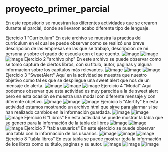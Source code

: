 # proyecto_primer_parcial
En este repositorio se muestran las diferentes actividades que se crearon durante el parcial, donde se llevaron acabo diferente tipo de lenguaje.

Ejercicio 1 "Curriculum"
En este archivo se muestra la practica del curriculum en el cual se puede observar como se realizó una breve descripción de las empresas en las que se trabajó, descripción de mi persona y sobre el grado de escuela con el que cuento.
![image](https://github.com/Soledin/proyecto_primer_parcial/assets/125914721/0c2ff43a-b5fa-42f3-b60e-00ab1681a73d)
![image](https://github.com/Soledin/proyecto_primer_parcial/assets/125914721/39a3aea2-5040-419c-a370-6af983867a88)
![image](https://github.com/Soledin/proyecto_primer_parcial/assets/125914721/082ae1f1-46fc-45b5-9f0f-a173169a9d62)
Ejercicio 2 "archivo php"
En este archivo se puede observar como se tomó captura de ciertos libros, con su titulo, autor, paginas y alguna informacion sobre los capitulos más relevantes.
![image](https://github.com/Soledin/proyecto_primer_parcial/assets/125914721/1a17e4f2-c24d-48c0-a543-0bd378932815)
![image](https://github.com/Soledin/proyecto_primer_parcial/assets/125914721/eec4df8e-2208-44da-8082-93e95aed1d16)
![image](https://github.com/Soledin/proyecto_primer_parcial/assets/125914721/57f61e4f-a5e0-4ccf-8faa-76daaf1cdb73)
Ejercicio 3 "SweetAlert"
Aquí en la actividad se muestra que nuestro objetivo como tal es que se despliegue una sweet alert que nos de un mensaje de alerta.
![image](https://github.com/Soledin/proyecto_primer_parcial/assets/125914721/15404fdf-2415-41df-8e26-917f65ccf649)
![image](https://github.com/Soledin/proyecto_primer_parcial/assets/125914721/7b6033df-ffd8-47b3-b113-eeec57892b3b)
![image](https://github.com/Soledin/proyecto_primer_parcial/assets/125914721/8766aa77-f668-4343-99bf-a8b2fe003774)
Ejercicio 4 "Modal"
Aqui podemos observar que esta actividad es muy parecida a la de sweet alert pero en esta ocasión se muestra una modal con diferente mensaje y con diferente objetivo.
![image](https://github.com/Soledin/proyecto_primer_parcial/assets/125914721/4d632a3a-bcd5-4687-bb26-4bbc5f9b0a96)
![image](https://github.com/Soledin/proyecto_primer_parcial/assets/125914721/b037b33b-d649-41f6-ad64-44b480200367)
![image](https://github.com/Soledin/proyecto_primer_parcial/assets/125914721/31cd1f56-ff47-4a6d-ae99-13e478df30d3)
Ejercicio 5 "Alertify"
En esta actividad estamos mostrando un archivo html que sirve para alarmar si se han realizado cambios en la información guardada.
![image](https://github.com/Soledin/proyecto_primer_parcial/assets/125914721/a2643cda-c458-40b0-9edf-ec39e25b2d4a)
![image](https://github.com/Soledin/proyecto_primer_parcial/assets/125914721/282d1dc3-3bcf-451d-917d-dd798104aab5)
![image](https://github.com/Soledin/proyecto_primer_parcial/assets/125914721/f7d5fd92-090e-46d2-93e0-6a391ba01f2f)
Ejercicio 6 "Libros"
En esta actividad se puede mostrar la tabla que se generó para la información de la tabla de libros
![image](https://github.com/Soledin/proyecto_primer_parcial/assets/125914721/258266e8-46ed-4fe8-b5c9-fa6876ae8011)
![image](https://github.com/Soledin/proyecto_primer_parcial/assets/125914721/0c4a9258-3d89-4e5a-bb43-e6b273ef6af9)
![image](https://github.com/Soledin/proyecto_primer_parcial/assets/125914721/31ae9401-8f5c-4bbe-91ef-2abedef4f29f)
Ejercicio 7 "tabla usuarios"
En este ejercicio se puede observar una tabla con la información de los usuarios.
![image](https://github.com/Soledin/proyecto_primer_parcial/assets/125914721/8f93b4f3-ac77-44c1-b7c4-be76e4de6e14)
![image](https://github.com/Soledin/proyecto_primer_parcial/assets/125914721/d3f7afb6-26d3-4dd3-a7bd-517129de215f)
![image](https://github.com/Soledin/proyecto_primer_parcial/assets/125914721/e68b0440-d98c-4e97-887b-34ccb1aa3a5f)
Ejercicio 8 "tabla libros"
En esta tabla se puede mostrar toda la información de los libros como su titulo, paginas y su autor. 
![image](https://github.com/Soledin/proyecto_primer_parcial/assets/125914721/555fc2a6-ab7c-4203-b448-d25dd86bcef7)
![image](https://github.com/Soledin/proyecto_primer_parcial/assets/125914721/af4c67a6-d3a0-41be-b5eb-5d48e368cc2e)
![image](https://github.com/Soledin/proyecto_primer_parcial/assets/125914721/f2fec7de-54b9-41e2-8019-b09649f28ce3)






















